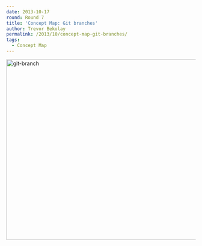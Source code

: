 ```yaml
---
date: 2013-10-17
round: Round 7
title: 'Concept Map: Git branches'
author: Trevor Bekolay
permalink: /2013/10/concept-map-git-branches/
tags:
  - Concept Map
---
```

[<img class="alignnone size-large wp-image-4850" alt="git-branch" src="/software-carpentry-training-website/uploads/2013/10/git-branch-1024x694.jpg" width="707" height="479" />][1]

 [1]: /software-carpentry-training-website/uploads/2013/10/git-branch.jpg
